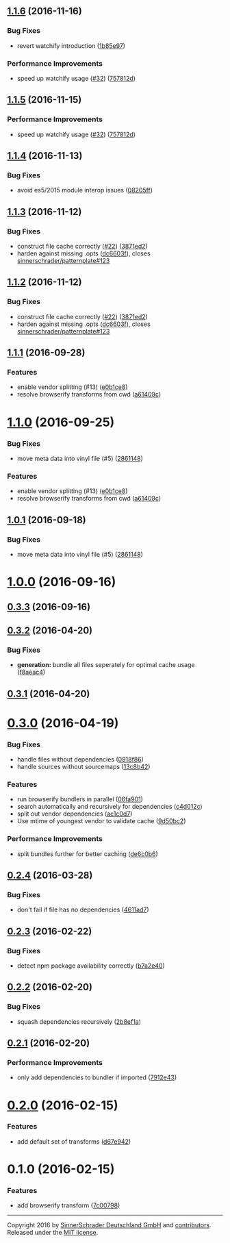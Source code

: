 <a name="1.1.6"></a>
## [1.1.6](https://github.com/sinnerschrader/patternplate-transform-browserify/compare/v1.1.4...v1.1.6) (2016-11-16)


### Bug Fixes

* revert watchify introduction ([1b85e97](https://github.com/sinnerschrader/patternplate-transform-browserify/commit/1b85e97))


### Performance Improvements

* speed up watchify usage ([#32](https://github.com/sinnerschrader/patternplate-transform-browserify/issues/32)) ([757812d](https://github.com/sinnerschrader/patternplate-transform-browserify/commit/757812d))



<a name="1.1.5"></a>
## [1.1.5](https://github.com/sinnerschrader/patternplate-transform-browserify/compare/v1.1.4...v1.1.5) (2016-11-15)


### Performance Improvements

* speed up watchify usage ([#32](https://github.com/sinnerschrader/patternplate-transform-browserify/issues/32)) ([757812d](https://github.com/sinnerschrader/patternplate-transform-browserify/commit/757812d))



<a name="1.1.4"></a>
## [1.1.4](https://github.com/sinnerschrader/patternplate-transform-browserify/compare/v1.1.3...v1.1.4) (2016-11-13)


### Bug Fixes

* avoid es5/2015 module interop issues ([08205ff](https://github.com/sinnerschrader/patternplate-transform-browserify/commit/08205ff))



<a name="1.1.3"></a>
## [1.1.3](https://github.com/sinnerschrader/patternplate-transform-browserify/compare/v1.1.1...v1.1.3) (2016-11-12)


### Bug Fixes

* construct file cache correctly ([#22](https://github.com/sinnerschrader/patternplate-transform-browserify/issues/22)) ([3871ed2](https://github.com/sinnerschrader/patternplate-transform-browserify/commit/3871ed2))
* harden against missing .opts ([dc6603f](https://github.com/sinnerschrader/patternplate-transform-browserify/commit/dc6603f)), closes [sinnerschrader/patternplate#123](https://github.com/sinnerschrader/patternplate/issues/123)



<a name="1.1.2"></a>
## [1.1.2](https://github.com/sinnerschrader/patternplate-transform-browserify/compare/v1.1.1...v1.1.2) (2016-11-12)


### Bug Fixes

* construct file cache correctly ([#22](https://github.com/sinnerschrader/patternplate-transform-browserify/issues/22)) ([3871ed2](https://github.com/sinnerschrader/patternplate-transform-browserify/commit/3871ed2))
* harden against missing .opts ([dc6603f](https://github.com/sinnerschrader/patternplate-transform-browserify/commit/dc6603f)), closes [sinnerschrader/patternplate#123](https://github.com/sinnerschrader/patternplate/issues/123)



<a name="1.1.1"></a>
## [1.1.1](https://github.com/sinnerschrader/patternplate-transform-browserify/compare/v1.0.1...v1.1.1) (2016-09-28)


### Features

* enable vendor splitting (#13) ([e0b1ce8](https://github.com/sinnerschrader/patternplate-transform-browserify/commit/e0b1ce8))
* resolve browserify transforms from cwd ([a61409c](https://github.com/sinnerschrader/patternplate-transform-browserify/commit/a61409c))



<a name="1.1.0"></a>
# [1.1.0](https://github.com/sinnerschrader/patternplate-transform-browserify/compare/v0.3.2...v1.1.0) (2016-09-25)


### Bug Fixes

* move meta data into vinyl file (#5) ([2861148](https://github.com/sinnerschrader/patternplate-transform-browserify/commit/2861148))

### Features

* enable vendor splitting (#13) ([e0b1ce8](https://github.com/sinnerschrader/patternplate-transform-browserify/commit/e0b1ce8))
* resolve browserify transforms from cwd ([a61409c](https://github.com/sinnerschrader/patternplate-transform-browserify/commit/a61409c))



<a name="1.0.1"></a>
## [1.0.1](https://github.com/sinnerschrader/patternplate-transform-browserify/compare/v0.3.2...v1.0.1) (2016-09-18)


### Bug Fixes

* move meta data into vinyl file (#5) ([2861148](https://github.com/sinnerschrader/patternplate-transform-browserify/commit/2861148))



<a name="1.0.0"></a>
# [1.0.0](https://github.com/sinnerschrader/patternplate-transform-browserify/compare/v0.3.2...v1.0.0) (2016-09-16)




<a name="0.3.3"></a>
## [0.3.3](https://github.com/sinnerschrader/patternplate-transform-browserify/compare/v0.3.2...v0.3.3) (2016-09-16)




<a name="0.3.2"></a>
## [0.3.2](https://github.com/sinnerschrader/patternplate-transform-browserify/compare/v0.3.1...v0.3.2) (2016-04-20)


### Bug Fixes

* **generation:** bundle all files seperately for optimal cache usage ([f8aeac4](https://github.com/sinnerschrader/patternplate-transform-browserify/commit/f8aeac4))



<a name="0.3.1"></a>
## [0.3.1](https://github.com/sinnerschrader/patternplate-transform-browserify/compare/v0.3.0...v0.3.1) (2016-04-20)




<a name="0.3.0"></a>
# [0.3.0](https://github.com/sinnerschrader/patternplate-transform-browserify/compare/v0.2.4...v0.3.0) (2016-04-19)


### Bug Fixes

* handle files without dependencies ([0918f86](https://github.com/sinnerschrader/patternplate-transform-browserify/commit/0918f86))
* handle sources without sourcemaps ([13c8b42](https://github.com/sinnerschrader/patternplate-transform-browserify/commit/13c8b42))

### Features

* run browserify bundlers in parallel ([06fa901](https://github.com/sinnerschrader/patternplate-transform-browserify/commit/06fa901))
* search automatically and recursively for dependencies ([c4d012c](https://github.com/sinnerschrader/patternplate-transform-browserify/commit/c4d012c))
* split out vendor dependencies ([ac1c0d7](https://github.com/sinnerschrader/patternplate-transform-browserify/commit/ac1c0d7))
* Use mtime of youngest vendor to validate cache ([9d50bc2](https://github.com/sinnerschrader/patternplate-transform-browserify/commit/9d50bc2))

### Performance Improvements

* split bundles further for better caching ([de6c0b6](https://github.com/sinnerschrader/patternplate-transform-browserify/commit/de6c0b6))



<a name="0.2.4"></a>
## [0.2.4](https://github.com/sinnerschrader/patternplate-transform-browserify/compare/v0.2.3...v0.2.4) (2016-03-28)


### Bug Fixes

* don't fail if file has no dependencies ([4611ad7](https://github.com/sinnerschrader/patternplate-transform-browserify/commit/4611ad7))



<a name="0.2.3"></a>
## [0.2.3](https://github.com/sinnerschrader/patternplate-transform-browserify/compare/v0.2.2...v0.2.3) (2016-02-22)


### Bug Fixes

* detect npm package availability correctly ([b7a2e40](https://github.com/sinnerschrader/patternplate-transform-browserify/commit/b7a2e40))



<a name="0.2.2"></a>
## [0.2.2](https://github.com/sinnerschrader/patternplate-transform-browserify/compare/v0.2.1...v0.2.2) (2016-02-20)


### Bug Fixes

* squash dependencies recursively ([2b8ef1a](https://github.com/sinnerschrader/patternplate-transform-browserify/commit/2b8ef1a))



<a name="0.2.1"></a>
## [0.2.1](https://github.com/sinnerschrader/patternplate-transform-browserify/compare/v0.2.0...v0.2.1) (2016-02-20)


### Performance Improvements

* only add dependencies to bundler if imported ([7912e43](https://github.com/sinnerschrader/patternplate-transform-browserify/commit/7912e43))



<a name="0.2.0"></a>
# [0.2.0](https://github.com/sinnerschrader/patternplate-transform-browserify/compare/v0.1.0...v0.2.0) (2016-02-15)


### Features

* add default set of transforms ([d67e942](https://github.com/sinnerschrader/patternplate-transform-browserify/commit/d67e942))



<a name="0.1.0"></a>
# 0.1.0 (2016-02-15)


### Features

* add browserify transform ([7c00798](https://github.com/sinnerschrader/patternplate-transform-browserify/commit/7c00798))




---
Copyright 2016 by [SinnerSchrader Deutschland GmbH](https://github.com/sinnerschrader) and [contributors](./graphs/contributors). Released under the [MIT license]('./license.md').
